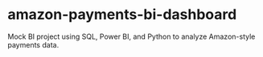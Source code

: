 # amazon-payments-bi-dashboard
Mock BI project using SQL, Power BI, and Python to analyze Amazon-style payments data.
